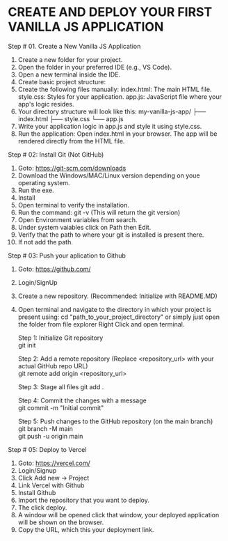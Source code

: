 # CREATE AND DEPLOY YOUR FIRST VANILLA JS APPLICATION

Step # 01. Create a New Vanilla JS Application

1. Create a new folder for your project.
2. Open the folder in your preferred IDE (e.g., VS Code).
3. Open a new terminal inside the IDE.
4. Create basic project structure:
5. Create the following files manually:
  index.html: The main HTML file.
  style.css: Styles for your application.
  app.js: JavaScript file where your app's logic resides.
6. Your directory structure will look like this:
my-vanilla-js-app/
├── index.html
├── style.css
└── app.js
7. Write your application logic in app.js and style it using style.css.
8. Run the application:
  Open index.html in your browser.
  The app will be rendered directly from the HTML file.

Step # 02: Install Git (Not GitHub)

1. Goto: https://git-scm.com/downloads
2. Download the Windows/MAC/Linux version depending on youe operating system.
3. Run the exe.
4. Install
5. Open terminal to verify the installation.
6. Run the command: git -v (This will return the git version)
7. Open Environment variables from search.
8. Under system vaiables click on Path then Edit.
9. Verify that the path to where your git is installed is present there.
10. If not add the path.

Step # 03: Push your aplication to Github

1. Goto: https://github.com/
2. Login/SignUp
3. Create a new repository. (Recommended: Initialize with README.MD)
4. Open terminal and navigate to the directory in which your project is present using: cd "path_to_your_project_directory" or simply just open the folder from file explorer Right Click and open terminal.
   
   Step 1: Initialize Git repository  
  git init  
  
   Step 2: Add a remote repository (Replace <repository_url> with your actual GitHub repo URL)  
  git remote add origin <repository_url>  
  
   Step 3: Stage all files
   git add .  
  
   Step 4: Commit the changes with a message  
  git commit -m "Initial commit"  
  
   Step 5: Push changes to the GitHub repository (on the main branch)  
  git branch -M main  
  git push -u origin main  

Step # 05: Deploy to Vercel
1. Goto: https://vercel.com/
2. Login/Signup
3. Click Add new -> Project
4. Link Vercel with Github
5. Install Github
6. Import the repository that you want to deploy.
7. The click deploy.
8. A window will be opened click that window, your deployed application will be shown on the browser.
9. Copy the URL, which this your deployment link.

